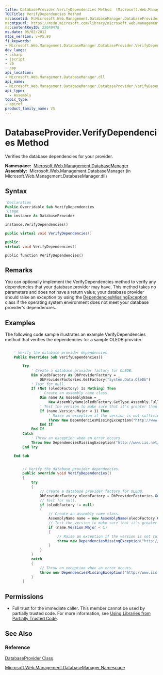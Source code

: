 ```yaml
---
title: DatabaseProvider.VerifyDependencies Method  (Microsoft.Web.Management.DatabaseManager)
TOCTitle: VerifyDependencies Method
ms:assetid: M:Microsoft.Web.Management.DatabaseManager.DatabaseProvider.VerifyDependencies
ms:mtpsurl: https://msdn.microsoft.com/library/microsoft.web.management.databasemanager.databaseprovider.verifydependencies(v=VS.90)
ms:contentKeyID: 22049478
ms.date: 05/02/2012
mtps_version: v=VS.90
f1_keywords:
- Microsoft.Web.Management.DatabaseManager.DatabaseProvider.VerifyDependencies
dev_langs:
- csharp
- jscript
- vb
- cpp
api_location:
- Microsoft.Web.Management.DatabaseManager.dll
api_name:
- Microsoft.Web.Management.DatabaseManager.DatabaseProvider.VerifyDependencies
api_type:
  - Assembly
topic_type:
- apiref
product_family_name: VS
---
```


# DatabaseProvider.VerifyDependencies Method

Verifies the database dependencies for your provider.

**Namespace:**  [Microsoft.Web.Management.DatabaseManager](microsoft-web-management-databasemanager-namespace.md)  
**Assembly:**  Microsoft.Web.Management.DatabaseManager (in Microsoft.Web.Management.DatabaseManager.dll)

## Syntax

```vb
'Declaration
Public Overridable Sub VerifyDependencies
'Usage
Dim instance As DatabaseProvider

instance.VerifyDependencies()
```

```csharp
public virtual void VerifyDependencies()
```

```cpp
public:
virtual void VerifyDependencies()
```

```jscript
public function VerifyDependencies()
```

## Remarks

You can optionally implement the VerifyDependencies method to verify any dependencies that your database provider may have. This method takes no parameters and does not have a return value; your database provider should raise an exception by using the [DependenciesMissingException](dependenciesmissingexception-class-microsoft-web-management-databasemanager.md) class if the operating system environment does not meet your database provider's dependencies.

## Examples

The following code sample illustrates an example VerifyDependencies method that verifies the dependencies for a sample OLEDB provider.

```vb

    ' Verify the database provider dependencies.
    Public Overrides Sub VerifyDependencies()

        Try
            ' Create a database provider factory for OLEDB.
            Dim oledbFactory As DbProviderFactory = _
                DbProviderFactories.GetFactory("System.Data.OleDb")
            ' Test for null.
            If (Not (oledbFactory) Is Nothing) Then
                ' Create an assembly name class.
                Dim name As AssemblyName = _
                    New AssemblyName(oledbFactory.GetType.Assembly.FullName)
                ' Test the version to make sure that it's greater than 1.
                If (name.Version.Major < 1) Then
                    ' Raise an exception if the version is not sufficient.
                    Throw New DependenciesMissingException("http://www.iis.net/")
                End If
            End If
        Catch
            ' Throw an exception when an error occurs.
            Throw New DependenciesMissingException("http://www.iis.net/")
        End Try

    End Sub

```

```csharp

        // Verify the database provider dependencies.
        public override void VerifyDependencies()
        {
            try
            {
                // Create a database provider factory for OLEDB.
                DbProviderFactory oledbFactory = DbProviderFactories.GetFactory("System.Data.OleDb");
                // Test for null.
                if (oledbFactory != null)
                {
                    // Create an assembly name class.
                    AssemblyName name = new AssemblyName(oledbFactory.GetType().Assembly.FullName);
                    // Test the version to make sure that it's greater than 1.
                    if (name.Version.Major < 1)
                    {
                        // Raise an exception if the version is not sufficient.
                        throw new DependenciesMissingException("http://www.iis.net/");
                    }
                }
            }
            catch
            {
                // Throw an exception when an error occurs.
                throw new DependenciesMissingException("http://www.iis.net/");
            }
        }

```

## Permissions

  - Full trust for the immediate caller. This member cannot be used by partially trusted code. For more information, see [Using Libraries from Partially Trusted Code](https://msdn.microsoft.com/library/8skskf63).

## See Also

### Reference

[DatabaseProvider Class](databaseprovider-class-microsoft-web-management-databasemanager.md)

[Microsoft.Web.Management.DatabaseManager Namespace](microsoft-web-management-databasemanager-namespace.md)

